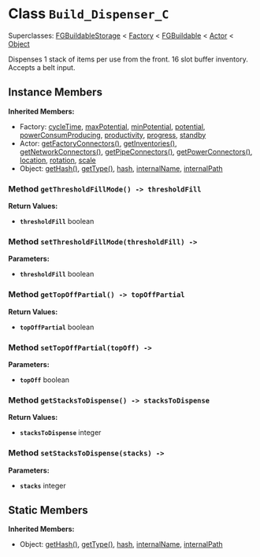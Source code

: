 # Class <code>Build_Dispenser_C</code>

Superclasses: <a href="FGBuildableStorage.md">FGBuildableStorage</a> < <a href="Factory.md">Factory</a> < <a href="FGBuildable.md">FGBuildable</a> < <a href="Actor.md">Actor</a> < <a href="Object.md">Object</a>

Dispenses 1 stack of items per use from the front. 16 slot buffer inventory. Accepts a belt input.
## Instance Members
<b>Inherited Members:</b>
- Factory: <a href="Factory.md#cycleTime">cycleTime</a>, <a href="Factory.md#maxPotential">maxPotential</a>, <a href="Factory.md#minPotential">minPotential</a>, <a href="Factory.md#potential">potential</a>, <a href="Factory.md#powerConsumProducing">powerConsumProducing</a>, <a href="Factory.md#productivity">productivity</a>, <a href="Factory.md#progress">progress</a>, <a href="Factory.md#standby">standby</a>
- Actor: <a href="Actor.md#getFactoryConnectors">getFactoryConnectors()</a>, <a href="Actor.md#getInventories">getInventories()</a>, <a href="Actor.md#getNetworkConnectors">getNetworkConnectors()</a>, <a href="Actor.md#getPipeConnectors">getPipeConnectors()</a>, <a href="Actor.md#getPowerConnectors">getPowerConnectors()</a>, <a href="Actor.md#location">location</a>, <a href="Actor.md#rotation">rotation</a>, <a href="Actor.md#scale">scale</a>
- Object: <a href="Object.md#getHash">getHash()</a>, <a href="Object.md#getType">getType()</a>, <a href="Object.md#hash">hash</a>, <a href="Object.md#internalName">internalName</a>, <a href="Object.md#internalPath">internalPath</a>
### Method <code>getThresholdFillMode() -> thresholdFill</code>


<b>Return Values:</b>

- <code><b>thresholdFill</b></code> boolean

  
### Method <code>setThresholdFillMode(thresholdFill) -> </code>


<b>Parameters:</b>

- <code><b>thresholdFill</b></code> boolean

  
### Method <code>getTopOffPartial() -> topOffPartial</code>


<b>Return Values:</b>

- <code><b>topOffPartial</b></code> boolean

  
### Method <code>setTopOffPartial(topOff) -> </code>


<b>Parameters:</b>

- <code><b>topOff</b></code> boolean

  
### Method <code>getStacksToDispense() -> stacksToDispense</code>


<b>Return Values:</b>

- <code><b>stacksToDispense</b></code> integer

  
### Method <code>setStacksToDispense(stacks) -> </code>


<b>Parameters:</b>

- <code><b>stacks</b></code> integer

  
## Static Members
<b>Inherited Members:</b>
- Object: <a href="Object.md#getHash">getHash()</a>, <a href="Object.md#getType">getType()</a>, <a href="Object.md#hash">hash</a>, <a href="Object.md#internalName">internalName</a>, <a href="Object.md#internalPath">internalPath</a>